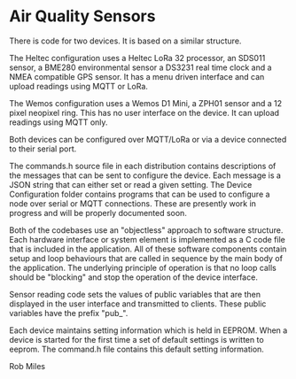 # Air Quality Sensors


There is code for two devices. It is based on a similar structure. 


The Heltec configuration uses a Heltec LoRa 32 processor, an SDS011 sensor, a BME280 environmental sensor a DS3231 real time clock and a NMEA compatible GPS sensor. It has a menu driven interface and can upload readings using MQTT or LoRa. 

The Wemos configuration uses a Wemos D1 Mini, a ZPH01 sensor and a 12 pixel neopixel ring. This has no user interface on the device. It can upload readings using MQTT only.

Both devices can be configured over MQTT/LoRa or via a device connected to their serial port.


The commands.h source file in each distribution contains descriptions of the messages that can be sent to configure the device. Each message is a JSON string that can either set or read a given setting. The Device Configuration folder contains programs that can be used to configure a node over serial or MQTT connections. These are presently work in progress and will be properly documented soon. 

Both of the codebases use an "objectless" approach to software structure. Each hardware interface or system element is implemented as a C code file that is included in the application. All of these software components contain setup and loop behaviours that are called in sequence by the main body of the application. The underlying principle of operation is that no loop calls should be "blocking" and stop the operation of the device interface. 

Sensor reading code sets the values of public variables that are then displayed in the user interface and transmitted to clients. These public variables have the prefix "pub_".

Each device maintains setting information which is held in EEPROM. When a device is started for the first time a set of default settings is written to eeprom. The command.h file contains this default setting information. 

Rob Miles
